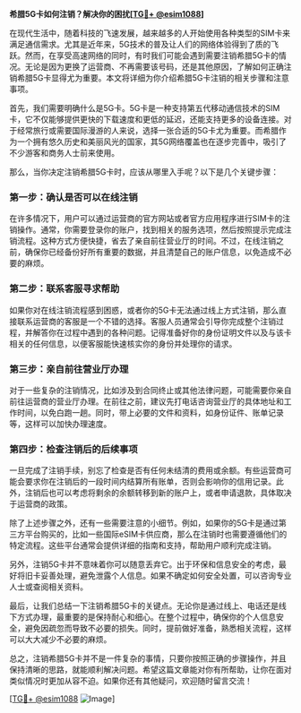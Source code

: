 **希腊5G卡如何注销？解决你的困扰[[TG💪+ @esim1088](https://t.me/s/esim1088)]**

在现代生活中，随着科技的飞速发展，越来越多的人开始使用各种类型的SIM卡来满足通信需求。尤其是近年来，5G技术的普及让人们的网络体验得到了质的飞跃。然而，在享受高速网络的同时，有时我们可能会遇到需要注销希腊5G卡的情况。无论是因为更换了运营商、不再需要该号码，还是其他原因，了解如何正确注销希腊5G卡显得尤为重要。本文将详细为你介绍希腊5G卡注销的相关步骤和注意事项。

首先，我们需要明确什么是5G卡。5G卡是一种支持第五代移动通信技术的SIM卡，它不仅能够提供更快的下载速度和更低的延迟，还能支持更多的设备连接。对于经常旅行或需要国际漫游的人来说，选择一张合适的5G卡尤为重要。而希腊作为一个拥有悠久历史和美丽风光的国家，其5G网络覆盖也在逐步完善中，吸引了不少游客和商务人士前来使用。

那么，当你决定注销希腊5G卡时，应该从哪里入手呢？以下是几个关键步骤：

### **第一步：确认是否可以在线注销**
在许多情况下，用户可以通过运营商的官方网站或者官方应用程序进行SIM卡的注销操作。通常，你需要登录你的账户，找到相关的服务选项，然后按照提示完成注销流程。这种方式方便快捷，省去了亲自前往营业厅的时间。不过，在线注销之前，确保你已经备份好所有重要的数据，并且清楚自己的账户信息，以免造成不必要的麻烦。

### **第二步：联系客服寻求帮助**
如果你对在线注销流程感到困惑，或者你的5G卡无法通过线上方式注销，那么直接联系运营商的客服是一个不错的选择。客服人员通常会引导你完成整个注销过程，并解答你在过程中遇到的各种问题。记得准备好你的身份证明文件以及与该卡相关的任何信息，以便客服能快速核实你的身份并处理你的请求。

### **第三步：亲自前往营业厅办理**
对于一些复杂的注销情况，比如涉及到合同终止或其他法律问题，可能需要你亲自前往运营商的营业厅办理。在前往之前，建议先打电话咨询营业厅的具体地址和工作时间，以免白跑一趟。同时，带上必要的文件和资料，如身份证件、账单记录等，这样可以加快办理速度。

### **第四步：检查注销后的后续事项**
一旦完成了注销手续，别忘了检查是否有任何未结清的费用或余额。有些运营商可能会要求你在注销后的一段时间内结算所有账单，否则会影响你的信用记录。此外，注销后也可以考虑将剩余的余额转移到新的账户上，或者申请退款，具体取决于运营商的政策。

除了上述步骤之外，还有一些需要注意的小细节。例如，如果你的5G卡是通过第三方平台购买的，比如一些国际eSIM卡供应商，那么在注销时也需要遵循他们的特定流程。这些平台通常会提供详细的指南和支持，帮助用户顺利完成注销。

另外，注销5G卡并不意味着你可以随意丢弃它。出于环保和信息安全的考虑，最好将旧卡妥善处理，避免泄露个人信息。如果不确定如何安全处置，可以咨询专业人士或查阅相关资料。

最后，让我们总结一下注销希腊5G卡的关键点。无论你是通过线上、电话还是线下方式办理，最重要的是保持耐心和细心。在整个过程中，确保你的个人信息安全，避免因疏忽而导致不必要的损失。同时，提前做好准备，熟悉相关流程，这样可以大大减少不必要的麻烦。

总之，注销希腊5G卡并不是一件复杂的事情，只要你按照正确的步骤操作，并且保持清晰的思路，就能顺利解决问题。希望这篇文章能对你有所帮助，让你在面对类似情况时更加从容不迫。如果你还有其他疑问，欢迎随时留言交流！

[[TG💪+ @esim1088](https://t.me/s/esim1088) ![Image](https://i.postimg.cc/4NQfJmqS/Snipaste-2025-05-13-00-14-12.png)]